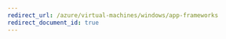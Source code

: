 ```yaml
---
redirect_url: /azure/virtual-machines/windows/app-frameworks
redirect_document_id: true
---
```

